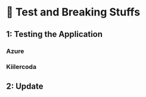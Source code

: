 # 🤖 Test and Breaking Stuffs

##

## 1:  Testing the Application&#x20;

### Azure

### Kiilercoda

## 2:  Update&#x20;
